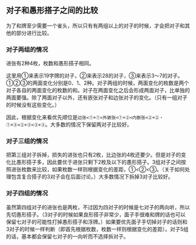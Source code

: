 ## 对子和愚形搭子之间的比较

为了和牌至少需要一个雀头，所以只有有两组以上的对子的时候，才会把对子和其他的部分进行比较。

### 对子两组的情况
进张有2种4枚，枚数和愚形搭子相同。

这里用①来表示19字牌的对子，②来表示28的对子，③来表示3～7的对子。①②③的两面变化分别是0、1、2种。对子两组的时候，两面变化的枚数是两个对子各自的两面变化的枚数的和。对子在两面变化之后会形成两面对子，比单独的两面要强。除了两面对子以外，还有嵌张对子和边张对子的变化。（只有一组对子的时候没有这些变化。）

因此，根据变化来看优先顺位是`边张<①+①<外嵌张<①+②<内嵌张<②+②・①+③<②+③<③+③`。大多数的情况下保留两对子比较好。

### 对子三组的情况
把第三组对子拆掉，损失的进张也只有2枚，比边张的4枚还要少。但是对子的变化比愚形搭子多，因此要优于进张只剩下2枚及以下的愚形搭子。3组对子之间按照进张枚数来比较，如果枚数一样则根据变化的差距，①<②<③。（关于如何处理包含复合搭子的3对子会在后面讨论。）大多数情况下拆掉3对子比较好。

### 对子四组的情况
虽然第四组对子的进张也是两枚，不过因为四对子的时候是七对子的两向听，所以先切愚形搭子。（3对子的时候如果良形搭子非常少，面子手很难和牌的话也可以保留七对子的可能性打掉愚形搭子和浮牌。）如果要优先面子手切掉对子的话则和3对子的时候一样判断（即首先根据枚数，枚数一样则根据变化的差距）。对子5组的话，基本都会保留七对子的一向听而不选择拆对子。